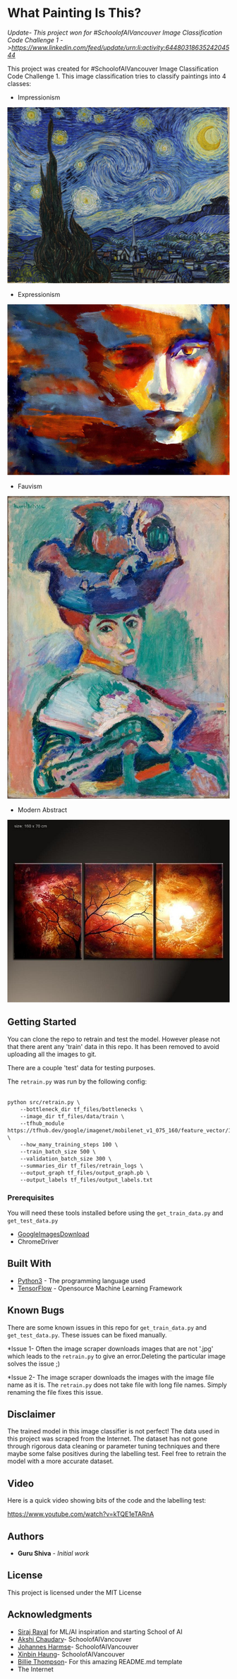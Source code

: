 # What Painting Is This?

_Update- This project won for #SchoolofAIVancouver Image Classification Code Challenge 1 ->https://www.linkedin.com/feed/update/urn:li:activity:6448031863524204544_

This project was created for #SchoolofAIVancouver Image Classification Code Challenge 1. This image classification tries to classify paintings into 4 classes:

* Impressionism

![Starry Night](/common/starry_night.jpg "Starry Night By Vincent Van Gogh")

* Expressionism

![Expressionist Woman](/common/expressionist-woman.jpg "Expressionist Woman")


* Fauvism

![Matisse Woman](/common/matisse-woman-with-a-hat.jpg  "Mattise Woman With A Hat By Henri Mattise")


* Modern Abstract

![Modern Abstract Painting](/common/modern_abstract_1.jpg  "Modern Abstract Painting")


## Getting Started

You can clone the repo to retrain and test the model. However please not that there arent any 'train' data in this repo. It has been removed to avoid uploading all the images to git.

There are a couple 'test' data for testing purposes.

The `retrain.py` was run by the following config:

```

python src/retrain.py \
    --bottleneck_dir tf_files/bottlenecks \
    --image_dir tf_files/data/train \
    --tfhub_module https://tfhub.dev/google/imagenet/mobilenet_v1_075_160/feature_vector/1 \
    --how_many_training_steps 100 \
    --train_batch_size 500 \
    --validation_batch_size 300 \
    --summaries_dir tf_files/retrain_logs \
    --output_graph tf_files/output_graph.pb \
    --output_labels tf_files/output_labels.txt
```

### Prerequisites

You will need these tools installed before using the `get_train_data.py` and `get_test_data.py`

* [GoogleImagesDownload](https://github.com/hardikvasa/google-images-download)
* ChromeDriver 




## Built With

* [Python3](https://www.python.org/about/) - The programming language used
* [TensorFlow](https://www.tensorflow.org/) - Opensource Machine Learning Framework


## Known Bugs

There are some known issues in this repo for `get_train_data.py` and `get_test_data.py`. These issues can be fixed manually. 

*Issue 1- Often the image scraper downloads images that are not '.jpg' which leads to the `retrain.py` to give an error.Deleting the particular image solves the issue ;)

*Issue 2- The image scraper downloads the images with the image file name as it is. The `retrain.py` does not take file with long file names. Simply renaming the file fixes this issue. 


## Disclaimer

The trained model in this image classifier is not perfect! The data used in this project was scraped from the Internet. The dataset has not gone through rigorous data cleaning or parameter tuning techniques and there maybe some false positives during the labelling test. Feel free to retrain the model with a more accurate dataset.

## Video 

Here is a quick video showing bits of the code and the labelling test:

https://www.youtube.com/watch?v=kTQE1eTARnA

## Authors

* **Guru Shiva** - *Initial work* 



## License

This project is licensed under the MIT License

## Acknowledgments

* [Siraj Raval](https://github.com/llSourcell) for ML/AI inspiration and starting School of AI
* [Akshi Chaudary](https://github.com/akshi8)- SchoolofAIVancouver
* [Johannes Harmse](https://github.com/johannesharmse)- SchoolofAIVancouver
* [Xinbin Haung](https://github.com/xinbinhuang)- SchoolofAIVancouver
* [Billie Thompson](https://github.com/PurpleBooth)- For this amazing README.md template
* The Internet 